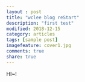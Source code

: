 ```yaml
---
layout : post
title: "wclee blog reStart"
description: "first test"
modified: 2018-12-15
category: articles
tags: [sample post]
imagefeature: cover1.jpg
comments: true
share: true
---
```



HI~!
